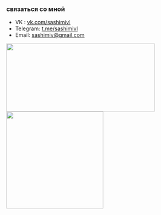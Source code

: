 

### связаться со мной
- VK : <a href="https://vk.com/sashimivl">vk.com/sashimivl</a>
- Telegram: <a href="https://t.me/sashimivl">t.me/sashimivl</a>
- Email: <a href="mailto:sashimiv@gmail.com">sashimiv@gmail.com</a> 
<div>
  <img height="180em" width="392em" src="https://github-readme-stats.vercel.app/api/top-langs/?username=sashimiv&langs_count=6&layout=compact&theme=github_dark"/>
</div>

<img src="https://cdn.discordapp.com/attachments/1056944131332657272/1101026778857865308/image.png" height="256px">


